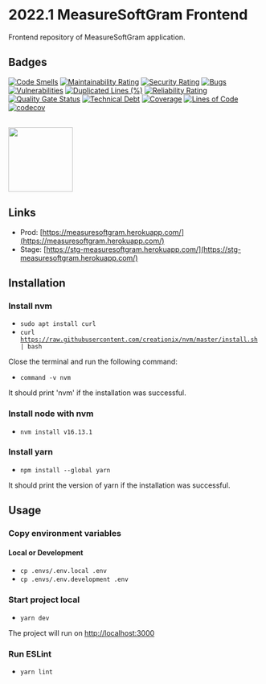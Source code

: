 # 2022.1 MeasureSoftGram Frontend

Frontend repository of MeasureSoftGram application.

## Badges

[![Code Smells](https://sonarcloud.io/api/project_badges/measure?project=fga-eps-mds_2022-1-MeasureSoftGram-Front&metric=code_smells)](https://sonarcloud.io/summary/new_code?id=fga-eps-mds_2022-1-MeasureSoftGram-Front)
[![Maintainability Rating](https://sonarcloud.io/api/project_badges/measure?project=fga-eps-mds_2022-1-MeasureSoftGram-Front&metric=sqale_rating)](https://sonarcloud.io/summary/new_code?id=fga-eps-mds_2022-1-MeasureSoftGram-Front)
[![Security Rating](https://sonarcloud.io/api/project_badges/measure?project=fga-eps-mds_2022-1-MeasureSoftGram-Front&metric=security_rating)](https://sonarcloud.io/summary/new_code?id=fga-eps-mds_2022-1-MeasureSoftGram-Front)
[![Bugs](https://sonarcloud.io/api/project_badges/measure?project=fga-eps-mds_2022-1-MeasureSoftGram-Front&metric=bugs)](https://sonarcloud.io/summary/new_code?id=fga-eps-mds_2022-1-MeasureSoftGram-Front)
[![Vulnerabilities](https://sonarcloud.io/api/project_badges/measure?project=fga-eps-mds_2022-1-MeasureSoftGram-Front&metric=vulnerabilities)](https://sonarcloud.io/summary/new_code?id=fga-eps-mds_2022-1-MeasureSoftGram-Front)
[![Duplicated Lines (%)](https://sonarcloud.io/api/project_badges/measure?project=fga-eps-mds_2022-1-MeasureSoftGram-Front&metric=duplicated_lines_density)](https://sonarcloud.io/summary/new_code?id=fga-eps-mds_2022-1-MeasureSoftGram-Front)
[![Reliability Rating](https://sonarcloud.io/api/project_badges/measure?project=fga-eps-mds_2022-1-MeasureSoftGram-Front&metric=reliability_rating)](https://sonarcloud.io/summary/new_code?id=fga-eps-mds_2022-1-MeasureSoftGram-Front)
[![Quality Gate Status](https://sonarcloud.io/api/project_badges/measure?project=fga-eps-mds_2022-1-MeasureSoftGram-Front&metric=alert_status)](https://sonarcloud.io/summary/new_code?id=fga-eps-mds_2022-1-MeasureSoftGram-Front)
[![Technical Debt](https://sonarcloud.io/api/project_badges/measure?project=fga-eps-mds_2022-1-MeasureSoftGram-Front&metric=sqale_index)](https://sonarcloud.io/summary/new_code?id=fga-eps-mds_2022-1-MeasureSoftGram-Front)
[![Coverage](https://sonarcloud.io/api/project_badges/measure?project=fga-eps-mds_2022-1-MeasureSoftGram-Front&metric=coverage)](https://sonarcloud.io/summary/new_code?id=fga-eps-mds_2022-1-MeasureSoftGram-Front)
[![Lines of Code](https://sonarcloud.io/api/project_badges/measure?project=fga-eps-mds_2022-1-MeasureSoftGram-Front&metric=ncloc)](https://sonarcloud.io/summary/new_code?id=fga-eps-mds_2022-1-MeasureSoftGram-Front)
[![codecov](https://codecov.io/gh/fga-eps-mds/2022-1-MeasureSoftGram-Front/branch/stage/graph/badge.svg?token=9GRTFZ4K28)](https://codecov.io/gh/fga-eps-mds/2022-1-MeasureSoftGram-Front)

<br>

<img src="https://codecov.io/gh/fga-eps-mds/2022-1-MeasureSoftGram-Front/branch/stage/graphs/sunburst.svg?token=9GRTFZ4K28" width="128"/>


## Links

- Prod: [https://measuresoftgram.herokuapp.com/](https://measuresoftgram.herokuapp.com/)
- Stage: [https://stg-measuresoftgram.herokuapp.com/](https://stg-measuresoftgram.herokuapp.com/)

## Installation

### Install nvm

* <code>sudo apt install curl </code>
* <code>curl https://raw.githubusercontent.com/creationix/nvm/master/install.sh | bash </code>

Close the terminal and run the following command:
* <code>command -v nvm</code>

It should print 'nvm' if the installation was successful.

### Install node with nvm

* <code>nvm install v16.13.1</code>

### Install yarn

* <code>npm install --global yarn</code>

It should print the version of yarn if the installation was successful.

## Usage

### Copy environment variables 

#### Local or Development
* <code>cp .envs/.env.local .env </code>
* <code>cp .envs/.env.development .env </code>
  
### Start project local  

* <code>yarn dev</code>

The project will run on [http://localhost:3000](http://localhost:3000)

### Run ESLint
* <code>yarn lint</code>
